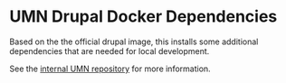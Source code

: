 # UMN Drupal Docker Dependencies

Based on the the official drupal image, this installs some additional dependencies
that are needed for local development.

See the [internal UMN repository](https://github.umn.edu/ici-drupal/umndrupal8-docker)
for more information.
